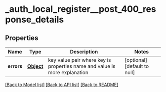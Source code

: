 # _auth_local_register__post_400_response_details
## Properties

| Name | Type | Description | Notes |
|------------ | ------------- | ------------- | -------------|
| **errors** | [**Object**](.md) | key value pair where key is properties name and value is more explanation  | [optional] [default to null] |

[[Back to Model list]](../README.md#documentation-for-models) [[Back to API list]](../README.md#documentation-for-api-endpoints) [[Back to README]](../README.md)

